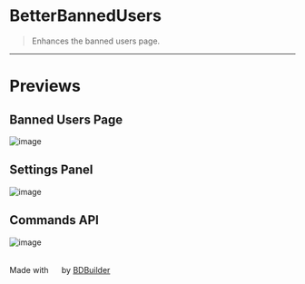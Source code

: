 # BetterBannedUsers

> Enhances the banned users page.
<hr/>

<!-- ignore me -->

# Previews

## Banned Users Page
![image](https://raw.githubusercontent.com/Strencher/BetterDiscordStuff/master/BetterBannedUsers/assets/preview.png)
<br/>

## Settings Panel
![image](https://raw.githubusercontent.com/Strencher/BetterDiscordStuff/master/BetterBannedUsers/assets/settings.png)
<br/>

## Commands API
![image](https://raw.githubusercontent.com/Strencher/BetterDiscordStuff/master/BetterBannedUsers/assets/commands.png)

<br/>
<span>Made with <img src="https://discord.com/assets/0483f2b648dcc986d01385062052ae1c.svg" width="15" /> by <a href="https://github.com/BetterDiscordBuilder/bdbuilder">BDBuilder</a></span>
